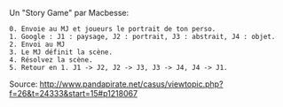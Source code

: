 Un "Story Game" par Macbesse:

```
0. Envoie au MJ et joueurs le portrait de ton perso.
1. Google : J1 : paysage, J2 : portrait, J3 : abstrait, J4 : objet. 
2. Envoi au MJ
3. Le MJ définit la scène.
4. Résolvez la scène.
5. Retour en 1. J1 -> J2, J2 -> J3, J3 -> J4, J4 -> J1.
```

Source: http://www.pandapirate.net/casus/viewtopic.php?f=26&t=24333&start=15#p1218067
